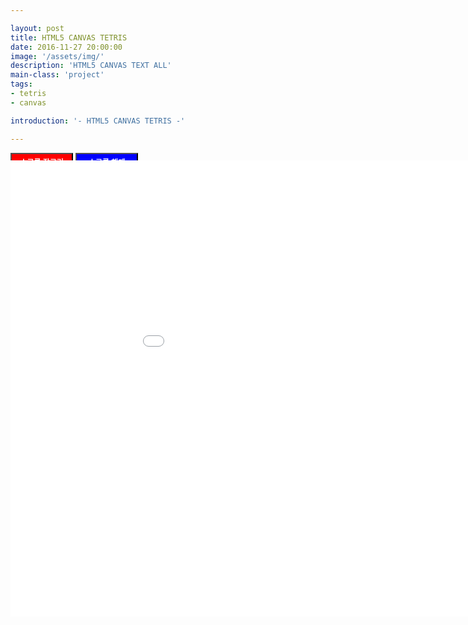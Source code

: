 ```yaml
---

layout: post
title: HTML5 CANVAS TETRIS
date: 2016-11-27 20:00:00
image: '/assets/img/'
description: 'HTML5 CANVAS TEXT ALL'
main-class: 'project'
tags: 
- tetris
- canvas

introduction: '- HTML5 CANVAS TETRIS -'

---
```

<style>
    button {
        width: 100px;
        height: 30px;
        color: white;
        font-size: 12px;
        font-weight: bold;
    }
    
    .lock {
        background-color: red;    
    }
    
    .unlock {
        background-color: blue;    
    }
</style>

<button class="scroll-btn lock">스크롤 잠그기</button>
<button class="scroll-btn unlock">스크롤 해제</button>
<iframe width="1024" height="730" style="margin-top: -32px" src="/project/html/canvas/tetris/index.html" frameborder="0" allowfullscreen></iframe>

<script>
    var buttons = document.querySelectorAll('.scroll-btn')
    buttons[0].addEventListener('click', function () {
        document.body.style.overflow = 'hidden';
    })
    
    buttons[1].addEventListener('click', function () {
        document.body.style.overflow = '';
    })
    
    
    
</script>
